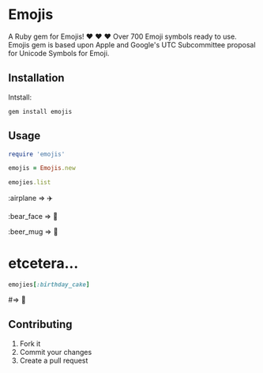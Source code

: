 # Emojis

A Ruby gem for Emojis! :heart: :heart: :heart: Over 700 Emoji symbols ready to use. Emojis gem is based upon Apple and Google's UTC Subcommittee proposal for Unicode Symbols for Emoji.

## Installation

Intstall:

`gem install emojis`

## Usage

```ruby
require 'emojis'

emojis = Emojis.new

emojies.list
```
:airplane => :airplane:

:bear_face => :bear:

:beer_mug => :beer:

  # etcetera...
```ruby
emojies[:birthday_cake]
```
  #=> :cake:

## Contributing

1. Fork it
2. Commit your changes
3. Create a pull request
